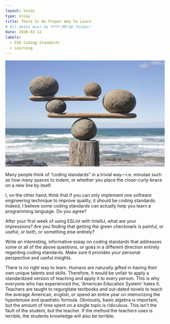 ```yaml
---
layout: essay
type: essay
title: There Is No Proper Way To Learn 
# All dates must be YYYY-MM-DD format!
date: 2020-02-12
labels:
  - ES6 Coding Standards 
  - Learning
---
```


<img class="ui top aligned large image" src="../images/balance.jpg">

Many people think of “coding standards” in a trivial way—i.e. minutae such as how many spaces to indent, or whether you place the close-curly-brace on a new line by itself.

I, on the other hand, think that if you can only implement one software engineering technique to improve quality, it should be coding standards. Indeed, I believe some coding standards can actually help you learn a programming language. Do you agree?

After your first week of using ESLint with IntelliJ, what are your impressions? Are you finding that getting the green checkmark is painful, or useful, or both, or something else entirely?

Write an interesting, informative essay on coding standards that addresses some or all of the above questions, or goes in a different direction entirely regarding coding standards. Make sure it provides your personal perspective and useful insights.

There is no right way to learn. Humans are naturally gifted in having their own unique talents and skills. Therefore, it would be unfair to apply a standardized version of teaching and apply it to every person. This is why everyone who has experienced the, 'American Education System' hates it. Teachers are taught to regurgitate textbooks and out-dated novels to teach the average American, english, or spend an entire year on memorizing the hypotenuse and quadratic formula. Obviously, basic algebra is important, but the amount of time spent on a single topic is ridiculous. This isn't the fault of the student, but the teacher. If the method the teachers uses is terrible, the students knowledge will also be terrible. 


